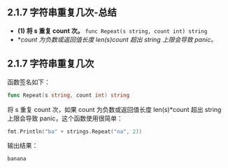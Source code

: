 ## 2.1.7 字符串重复几次-总结

- **(1) 将 s 重复 count 次。**
  `func Repeat(s string, count int) string`
- **count 为负数或返回值长度 len(s)*count 超出 string 上限会导致 panic。**

## 2.1.7 字符串重复几次

函数签名如下：

```go
func Repeat(s string, count int) string
```

将 s 重复 count 次，如果 count 为负数或返回值长度 len(s)*count 超出 string 上限会导致 panic，这个函数使用很简单：

```go
fmt.Println("ba" + strings.Repeat("na", 2))
```

输出结果：

```bash
banana
```
